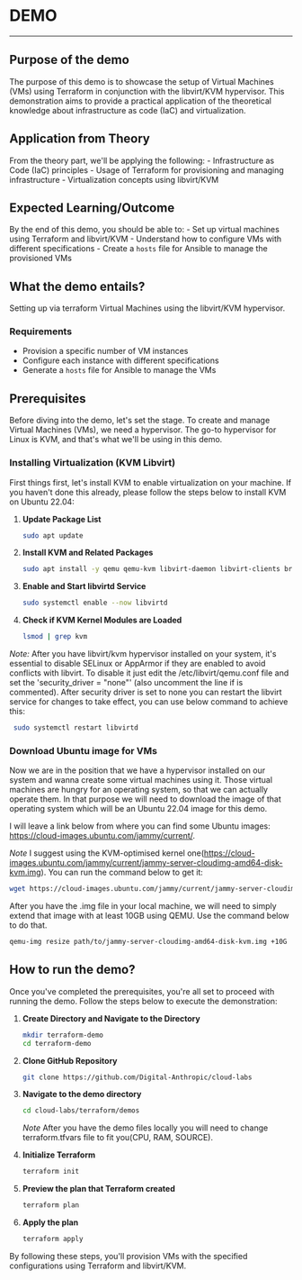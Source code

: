 # DEMO

---

## Purpose of the demo

The purpose of this demo is to showcase the setup of Virtual Machines (VMs) using Terraform in conjunction with the libvirt/KVM hypervisor. This demonstration aims to provide a practical application of the theoretical knowledge about infrastructure as code (IaC) and virtualization.

## Application from Theory

From the theory part, we'll be applying the following:
    - Infrastructure as Code (IaC) principles
    - Usage of Terraform for provisioning and managing infrastructure
    - Virtualization concepts using libvirt/KVM

## Expected Learning/Outcome

By the end of this demo, you should be able to:
    - Set up virtual machines using Terraform and libvirt/KVM
    - Understand how to configure VMs with different specifications
    - Create a `hosts` file for Ansible to manage the provisioned VMs

## What the demo entails?

Setting up via terraform Virtual Machines using the libvirt/KVM hypervisor.

### Requirements

- Provision a specific number of VM instances
- Configure each instance with different specifications
- Generate a `hosts` file for Ansible to manage the VMs

## Prerequisites

Before diving into the demo, let's set the stage. To create and manage Virtual Machines (VMs), we need a hypervisor. The go-to hypervisor for Linux is KVM, and that's what we'll be using in this demo.

### Installing Virtualization (KVM Libvirt)

First things first, let's install KVM to enable virtualization on your machine. If you haven't done this already, please follow the steps below to install KVM on Ubuntu 22.04:

1. **Update Package List**

    ```bash
    sudo apt update
    ```

2. **Install KVM and Related Packages**

    ```bash
    sudo apt install -y qemu qemu-kvm libvirt-daemon libvirt-clients bridge-utils
    ```

3. **Enable and Start libvirtd Service**

    ```bash
    sudo systemctl enable --now libvirtd
    ```

4. **Check if KVM Kernel Modules are Loaded**

    ```bash
    lsmod | grep kvm
    ```

*Note:* After you have libvirt/kvm hypervisor installed on your system, it's essential to disable SELinux or AppArmor if they are enabled to avoid conflicts with libvirt. To disable it just edit the /etc/libvirt/qemu.conf file and set the 'security_driver = "none"' (also uncomment the line if is commented). After security driver is set to none you can restart the libvirt service for changes to take effect, you can use below command to achieve this:

```bash
 sudo systemctl restart libvirtd
```

### Download Ubuntu image for VMs

Now we are in the position that we have a hypervisor installed on our system and wanna create some virtual machines using it. Those virtual machines are hungry for an operating system, so that we can actually operate them. In that purpose we will need to download the image of that operating system which will be an Ubuntu 22.04 image for this demo.

I will leave a link below from where you can find some Ubuntu images:
<https://cloud-images.ubuntu.com/jammy/current/>.

*Note* I suggest using the KVM-optimised kernel one(<https://cloud-images.ubuntu.com/jammy/current/jammy-server-cloudimg-amd64-disk-kvm.img>). You can run the command below to get it:

```bash
wget https://cloud-images.ubuntu.com/jammy/current/jammy-server-cloudimg-amd64-disk-kvm.img
```

After you have the .img file in your local machine, we will need to simply extend that image with at least 10GB using QEMU. Use the command below to do that.

```bash
qemu-img resize path/to/jammy-server-cloudimg-amd64-disk-kvm.img +10G
```

## How to run the demo?

Once you've completed the prerequisites, you're all set to proceed with running the demo. Follow the steps below to execute the demonstration:

1. **Create Directory and Navigate to the Directory**

    ```bash
    mkdir terraform-demo
    cd terraform-demo
    ```

2. **Clone GitHub Repository**

    ```bash
    git clone https://github.com/Digital-Anthropic/cloud-labs
    ```

3. **Navigate to the demo directory**

    ```bash
    cd cloud-labs/terraform/demos
    ```

    *Note* After you have the demo files locally you will need to change terraform.tfvars file to fit you(CPU, RAM, SOURCE).

4. **Initialize Terraform**

    ```bash
    terraform init
    ```

5. **Preview the plan that Terraform created**

    ```bash
    terraform plan
    ```

6. **Apply the plan**

    ```bash
    terraform apply
    ```

By following these steps, you'll provision VMs with the specified configurations using Terraform and libvirt/KVM.

